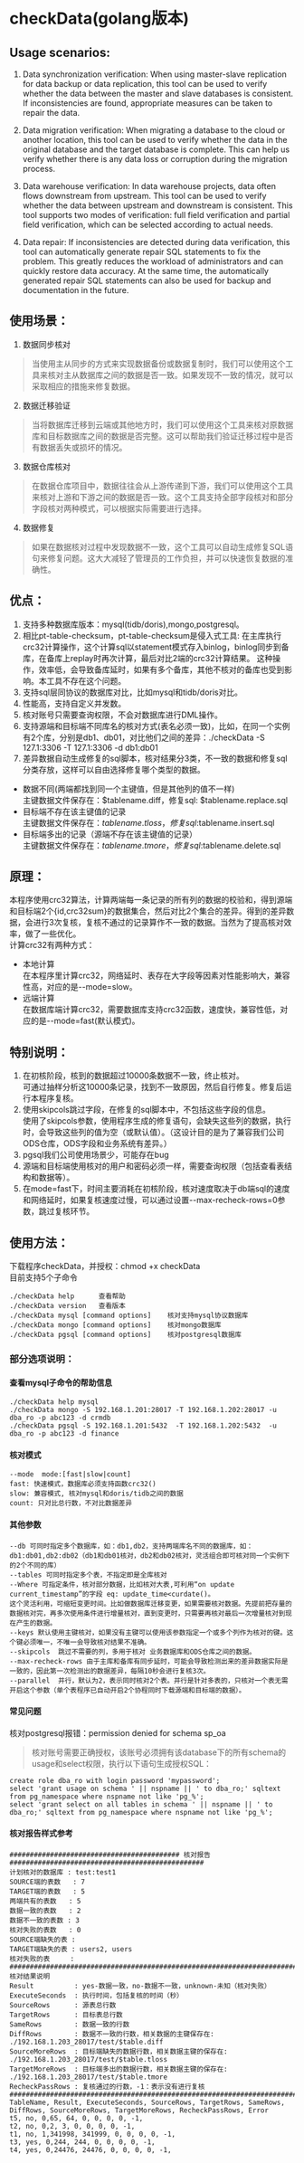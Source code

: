 # checkData(golang版本)

## Usage scenarios:

1. Data synchronization verification: When using master-slave replication for data backup or data replication, this tool can be used to verify whether the data between the master and slave databases is consistent. If inconsistencies are found, appropriate measures can be taken to repair the data.

2. Data migration verification: When migrating a database to the cloud or another location, this tool can be used to verify whether the data in the original database and the target database is complete. This can help us verify whether there is any data loss or corruption during the migration process.

3. Data warehouse verification: In data warehouse projects, data often flows downstream from upstream. This tool can be used to verify whether the data between upstream and downstream is consistent. This tool supports two modes of verification: full field verification and partial field verification, which can be selected according to actual needs.

4. Data repair: If inconsistencies are detected during data verification, this tool can automatically generate repair SQL statements to fix the problem. This greatly reduces the workload of administrators and can quickly restore data accuracy. At the same time, the automatically generated repair SQL statements can also be used for backup and documentation in the future.

## 使用场景：
1. 数据同步核对
> 当使用主从同步的方式来实现数据备份或数据复制时，我们可以使用这个工具来核对主从数据库之间的数据是否一致。如果发现不一致的情况，就可以采取相应的措施来修复数据。
2. 数据迁移验证
> 当将数据库迁移到云端或其他地方时，我们可以使用这个工具来核对原数据库和目标数据库之间的数据是否完整。这可以帮助我们验证迁移过程中是否有数据丢失或损坏的情况。
3. 数据仓库核对
> 在数据仓库项目中，数据往往会从上游传递到下游，我们可以使用这个工具来核对上游和下游之间的数据是否一致。这个工具支持全部字段核对和部分字段核对两种模式，可以根据实际需要进行选择。
4. 数据修复
> 如果在数据核对过程中发现数据不一致，这个工具可以自动生成修复SQL语句来修复问题。这大大减轻了管理员的工作负担，并可以快速恢复数据的准确性。

## 优点：
1. 支持多种数据库版本：mysql(tidb/doris),mongo,postgresql。
2. 相比pt-table-checksum，pt-table-checksum是侵入式工具: 在主库执行crc32计算操作，这个计算sql以statement模式存入binlog，binlog同步到备库，在备库上replay时再次计算，最后对比2端的crc32计算结果。
   这种操作，效率低，会导致备库延时，如果有多个备库，其他不核对的备库也受到影响。本工具不存在这个问题。
3. 支持sql层同协议的数据库对比，比如mysql和tidb/doris对比。
4. 性能高，支持自定义并发数。
5. 核对账号只需要查询权限，不会对数据库进行DML操作。
6. 支持源端和目标端不同库名的核对方式(表名必须一致)，比如，在同一个实例有2个库，分别是db1、db01，对比他们之间的差异：./checkData -S 127.1:3306 -T 127.1:3306 -d db1:db01
7. 差异数据自动生成修复的sql脚本，核对结果分3类，不一致的数据和修复sql分类存放，这样可以自由选择修复哪个类型的数据。

* 数据不同(两端都找到同一个主键值，但是其他列的值不一样)  
主键数据文件保存在：$tablename.diff，修复sql: $tablename.replace.sql
* 目标端不存在该主键值的记录  
主键数据文件保存在：$tablename.tloss，修复sql:$tablename.insert.sql
* 目标端多出的记录（源端不存在该主键值的记录）  
主键数据文件保存在：$tablename.tmore，修复sql:$tablename.delete.sql



## 原理：
本程序使用crc32算法，计算两端每一条记录的所有列的数据的校验和，得到源端和目标端2个{id,crc32sum}的数据集合，然后对比2个集合的差异。得到的差异数据，会进行3次复核，复核不通过的记录算作不一致的数据。当然为了提高核对效率，做了一些优化。  
计算crc32有两种方式：  
* 本地计算  
在本程序里计算crc32，网络延时、表存在大字段等因素对性能影响大，兼容性高，对应的是--mode=slow。  
* 远端计算  
在数据库端计算crc32，需要数据库支持crc32函数，速度快，兼容性低，对应的是--mode=fast(默认模式)。  

## 特别说明：

1. 在初核阶段，核到的数据超过10000条数据不一致，终止核对。  
可通过抽样分析这10000条记录，找到不一致原因，然后自行修复。修复后运行本程序复核。
2. 使用skipcols跳过字段，在修复的sql脚本中，不包括这些字段的信息。  
使用了skipcols参数，使用程序生成的修复语句，会缺失这些列的数据，执行时，会导致这些列的值为空（或默认值）。（这设计目的是为了兼容我们公司ODS仓库，ODS字段和业务系统有差异。）
3. pgsql我们公司使用场景少，可能存在bug
4. 源端和目标端使用核对的用户和密码必须一样，需要查询权限（包括查看表结构和数据等）。
5. 在mode=fast下，时间主要消耗在初核阶段，核对速度取决于db端sql的速度和网络延时，如果复核速度过慢，可以通过设置--max-recheck-rows=0参数，跳过复核环节。

## 使用方法：
下载程序checkData，并授权：chmod +x checkData  
目前支持5个子命令
```
./checkData help      查看帮助
./checkData version   查看版本
./checkData mysql [command options]    核对支持mysql协议数据库
./checkData mongo [command options]    核对mongo数据库
./checkData pgsql [command options]    核对postgresql数据库
```

### 部分选项说明：
#### 查看mysql子命令的帮助信息
```
./checkData help mysql  
./checkData mongo -S 192.168.1.201:28017 -T 192.168.1.202:28017 -u dba_ro -p abc123 -d crmdb
./checkData pgsql -S 192.168.1.201:5432  -T 192.168.1.202:5432  -u dba_ro -p abc123 -d finance
```
#### 核对模式
```
--mode  mode:[fast|slow|count]
fast: 快速模式，数据库必须支持函数crc32()
slow: 兼容模式, 核对mysql和doris/tidb之间的数据
count: 只对比总行数，不对比数据差异
```
#### 其他参数
```
--db 可同时指定多个数据库，如：db1,db2，支持两端库名不同的数据库，如：db1:db01,db2:db02（db1和db01核对，db2和db02核对，灵活组合即可核对同一个实例下的2个不同的库）
--tables 可同时指定多个表，不指定即是全库核对
--Where 可指定条件，核对部分数据，比如核对大表,可利用“on update current_timestamp”的字段 eq: update_time<curdate()。
这个灵活利用，可缩短变更时间。比如做数据库迁移变更，如果需要核对数据。先提前把存量的数据核对完，再多次使用条件进行增量核对，直到变更时，只需要再核对最后一次增量核对到现在产生的数据。
--keys 默认使用主键核对，如果没有主键可以使用该参数指定一个或多个列作为核对的键。这个键必须唯一，不唯一会导致核对结果不准确。
--skipcols  跳过不需要的列，多用于核对 业务数据库和ODS仓库之间的数据。
--max-recheck-rows 由于主库和备库有同步延时，可能会导致检测出来的差异数据实际是一致的，因此第一次检测出的数据差异，每隔10秒会进行复核3次。
--parallel  并行，默认为2，表示同时核对2个表。并行是针对多表的，只核对一个表无需开启这个参数（单个表程序已自动开启2个协程同时下载源端和目标端的数据）。
```

#### 常见问题
核对postgresql报错：permission denied for schema sp_oa  
>核对账号需要正确授权，该账号必须拥有该database下的所有schema的usage和select权限，执行以下语句生成授权SQL：

```
create role dba_ro with login password 'mypassword';
select 'grant usage on schema ' || nspname || ' to dba_ro;' sqltext from pg_namespace where nspname not like 'pg_%';
select 'grant select on all tables in schema ' || nspname || ' to dba_ro;' sqltext from pg_namespace where nspname not like 'pg_%';
```


#### 核对报告样式参考

```
########################################## 核对报告 ################################################
计划核对的数据库 : test:test1
SOURCE端的表数   : 7
TARGET端的表数   : 5
两端共有的表数   : 5
数据一致的表数   : 2
数据不一致的表数 : 3
核对失败的表数   : 0
SOURCE端缺失的表 : 
TARGET端缺失的表 : users2, users
核对失败的表     : 
####################################################################################################
核对结果说明
Result          : yes-数据一致，no-数据不一致，unknown-未知（核对失败）
ExecuteSeconds  : 执行时间，包括复核的时间（秒）
SourceRows      : 源表总行数
TargetRows      : 目标表总行数
SameRows        : 数据一致的行数
DiffRows        : 数据不一致的行数，相关数据的主键保存在: ./192.168.1.203_28017/test/$table.diff
SourceMoreRows  : 目标端缺失的数据行数，相关数据主键的保存在: ./192.168.1.203_28017/test/$table.tloss
TargetMoreRows  : 目标端多出的数据行数，相关数据主键的保存在: ./192.168.1.203_28017/test/$table.tmore
RecheckPassRows : 复核通过的行数，-1：表示没有进行复核
####################################################################################################
TableName, Result, ExecuteSeconds, SourceRows, TargetRows, SameRows, DiffRows, SourceMoreRows, TargetMoreRows, RecheckPassRows, Error
t5, no, 0,65, 64, 0, 0, 0, 0, -1, 
t2, no, 0,2, 3, 0, 0, 0, 0, -1, 
t1, no, 1,341998, 341999, 0, 0, 0, 0, -1, 
t3, yes, 0,244, 244, 0, 0, 0, 0, -1, 
t4, yes, 0,24476, 24476, 0, 0, 0, 0, -1, 
```
